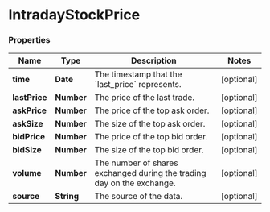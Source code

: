 # IntradayStockPrice

### Properties
Name | Type | Description | Notes
------------ | ------------- | ------------- | -------------
**time** | **Date** | The timestamp that the &#x60;last_price&#x60; represents. | [optional] 
**lastPrice** | **Number** | The price of the last trade. | [optional] 
**askPrice** | **Number** | The price of the top ask order. | [optional] 
**askSize** | **Number** | The size of the top ask order. | [optional] 
**bidPrice** | **Number** | The price of the top bid order. | [optional] 
**bidSize** | **Number** | The size of the top bid order. | [optional] 
**volume** | **Number** | The number of shares exchanged during the trading day on the exchange. | [optional] 
**source** | **String** | The source of the data. | [optional] 



